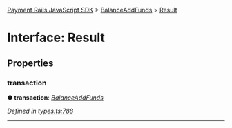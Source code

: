[Payment Rails JavaScript SDK](../README.md) > [BalanceAddFunds](../modules/balanceaddfunds.md) > [Result](../interfaces/balanceaddfunds.result.md)



# Interface: Result


## Properties
<a id="transaction"></a>

###  transaction

**●  transaction**:  *[BalanceAddFunds](balanceaddfunds.balanceaddfunds-1.md)* 

*Defined in [types.ts:788](https://github.com/PaymentRails/javascript-sdk/blob/d7f3cdf/lib/types.ts#L788)*





___


